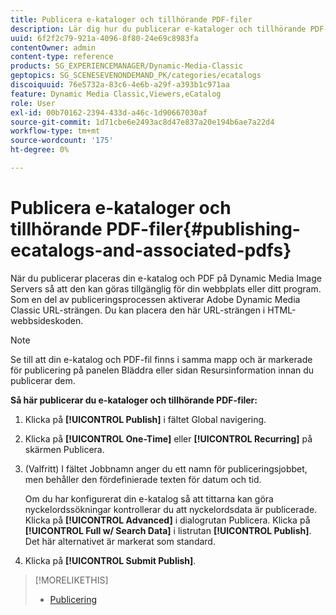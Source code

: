 ```yaml
---
title: Publicera e-kataloger och tillhörande PDF-filer
description: Lär dig hur du publicerar e-kataloger och tillhörande PDF-filer.
uuid: 6f2f2c79-921a-4096-8f80-24e69c8983fa
contentOwner: admin
content-type: reference
products: SG_EXPERIENCEMANAGER/Dynamic-Media-Classic
geptopics: SG_SCENESEVENONDEMAND_PK/categories/ecatalogs
discoiquuid: 76e5732a-83c6-4e6b-a29f-a393b1c971aa
feature: Dynamic Media Classic,Viewers,eCatalog
role: User
exl-id: 00b70162-2394-433d-a46c-1d90667030af
source-git-commit: 1d71cbe6e2493ac8d47e837a20e194b6ae7a22d4
workflow-type: tm+mt
source-wordcount: '175'
ht-degree: 0%

---
```


# Publicera e-kataloger och tillhörande PDF-filer{#publishing-ecatalogs-and-associated-pdfs}

När du publicerar placeras din e-katalog och PDF på Dynamic Media Image Servers så att den kan göras tillgänglig för din webbplats eller ditt program. Som en del av publiceringsprocessen aktiverar Adobe Dynamic Media Classic URL-strängen. Du kan placera den här URL-strängen i HTML-webbsideskoden.

>[!NOTE]
>
>Se till att din e-katalog och PDF-fil finns i samma mapp och är markerade för publicering på panelen Bläddra eller sidan Resursinformation innan du publicerar dem.

**Så här publicerar du e-kataloger och tillhörande PDF-filer:**

1. Klicka på **[!UICONTROL Publish]** i fältet Global navigering.
1. Klicka på **[!UICONTROL One-Time]** eller **[!UICONTROL Recurring]** på skärmen Publicera.
1. (Valfritt) I fältet Jobbnamn anger du ett namn för publiceringsjobbet, men behåller den fördefinierade texten för datum och tid.

   Om du har konfigurerat din e-katalog så att tittarna kan göra nyckelordssökningar kontrollerar du att nyckelordsdata är publicerade. Klicka på **[!UICONTROL Advanced]** i dialogrutan Publicera. Klicka på **[!UICONTROL Full w/ Search Data]** i listrutan **[!UICONTROL Publish]**. Det här alternativet är markerat som standard.

1. Klicka på ****[!UICONTROL Submit Publish]****.

>[!MORELIKETHIS]
>
>* [Publicering](publishing-files.md)

